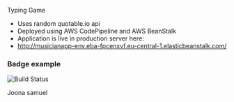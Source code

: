 Typing Game

- Uses random quotable.io api
- Deployed using AWS CodePipeline and AWS BeanStalk
- Application is live in production server here:
- http://musicianapp-env.eba-fpcenxvf.eu-central-1.elasticbeanstalk.com/


### Badge example

![Build Status](https://img.shields.io/badge/build-passing-brightgreen)

Joona
samuel
